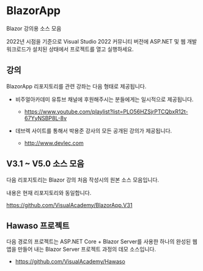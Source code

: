 # BlazorApp

Blazor 강의용 소스 모음

2022년 시점을 기준으로 Visual Studio 2022 커뮤니티 버전에 ASP.NET 및 웹 개발 워크로드가 설치된 상태에서 프로젝트를 열고 실행하세요.


## 강의

BlazorApp 리포지토리를 관련 강좌는 다음 형태로 제공됩니다.


* 비주얼아카데미 유튜브 채널에 후원해주시는 분들에게는 일시적으로 제공됩니다.

    * https://www.youtube.com/playlist?list=PLO56HZSjrPTCQbxR12t-67YyNSBP8L-8v

* 데브렉 사이트를 통해서 박용준 강사의 모든 공개된 강의가 제공됩니다.

    * http://www.devlec.com
    

## V3.1 ~ V5.0 소스 모음

다음 리포지토리는 Blazor 강의 처음 작성시의 원본 소스 모음입니다.

내용은 현재 리포지토리와 동일합니다. 

https://github.com/VisualAcademy/BlazorApp.V31


## Hawaso 프로젝트

다음 경로의 프로젝트는 ASP.NET Core + Blazor Server를 사용한 하나의 완성된 웹앱을 만들어 내는 Blazor Server 프로젝트 과정의 데모 소스입니다.

* https://github.com/VisualAcademy/Hawaso


